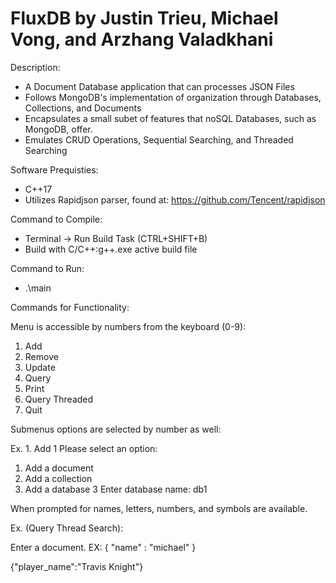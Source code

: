 # FluxDB by Justin Trieu, Michael Vong, and Arzhang Valadkhani

Description: 
- A Document Database application that can processes JSON Files
- Follows MongoDB's implementation of organization through Databases, Collections, and Documents
- Encapsulates a small subet of features that noSQL Databases, such as MongoDB, offer. 
- Emulates CRUD Operations, Sequential Searching, and Threaded Searching

Software Prequisties:

- C++17
- Utilizes Rapidjson parser, found at: https://github.com/Tencent/rapidjson

Command to Compile: 

- Terminal -> Run Build Task (CTRL+SHIFT+B)
- Build with C/C++:g++.exe active build file

Command to Run:

- .\main

Commands for Functionality:

Menu is accessible by numbers from the keyboard (0-9):
1. Add
2. Remove
3. Update
4. Query
5. Print
6. Query Threaded
7. Quit

Submenus options are selected by number as well:

Ex. 1. Add
1
Please select an option:
1. Add a document       
2. Add a collection     
3. Add a database
3
Enter database name: db1

When prompted for names, letters, numbers, and symbols are available.

Ex. (Query Thread Search): 

Enter a document. EX: { "name" : "michael" }

{"player_name":"Travis Knight"}
